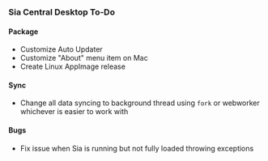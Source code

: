 ### Sia Central Desktop To-Do

#### Package

+ Customize Auto Updater
+ Customize "About" menu item on Mac
+ Create Linux AppImage release

#### Sync

+ Change all data syncing to background thread using `fork` or webworker whichever is easier to work with

#### Bugs

+ Fix issue when Sia is running but not fully loaded throwing exceptions